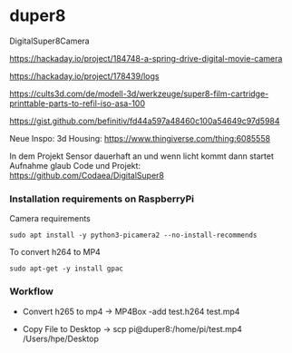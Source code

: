 # duper8
DigitalSuper8Camera



https://hackaday.io/project/184748-a-spring-drive-digital-movie-camera

https://hackaday.io/project/178439/logs

https://cults3d.com/de/modell-3d/werkzeuge/super8-film-cartridge-printtable-parts-to-refil-iso-asa-100

https://gist.github.com/befinitiv/fd44a597a48460c100a54649c97d5984

Neue Inspo:
3d Housing:
https://www.thingiverse.com/thing:6085558

In dem Projekt Sensor dauerhaft an und wenn licht kommt dann startet Aufnahme glaub
Code und Projekt: 
https://github.com/Codaea/DigitalSuper8



### Installation requirements on RaspberryPi

Camera requirements
```
sudo apt install -y python3-picamera2 --no-install-recommends
```


To convert h264 to MP4
```
sudo apt-get -y install gpac
```


### Workflow 

- Convert h265 to mp4 -> MP4Box -add test.h264 test.mp4

- Copy File to Desktop -> scp pi@duper8:/home/pi/test.mp4 /Users/hpe/Desktop